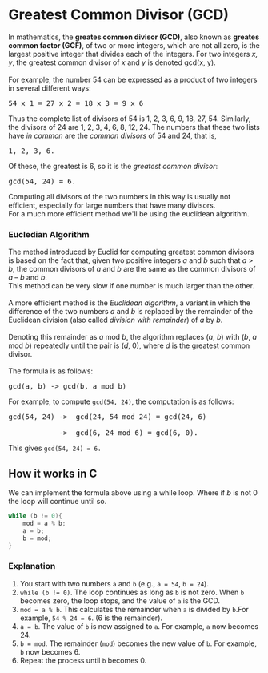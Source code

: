 # Greatest Common Divisor (GCD)
In mathematics, the **greates common divisor (GCD)**, also known as **greates common factor (GCF)**, of two or more integers,
which are not all zero, is the largest positive integer that divides each of the integers. For two integers _x, y_, the greatest common divisor of _x_ and _y_ is denoted gcd(x, y).
<br><br>
For example, the number 54 can be expressed as a product of two integers in several different ways:
<pre>54 x 1 = 27 x 2 = 18 x 3 = 9 x 6</pre>
Thus the complete list of divisors of 54 is 1, 2, 3, 6, 9, 18, 27, 54. Similarly, 
the divisors of 24 are 1, 2, 3, 4, 6, 8, 12, 24. The numbers that these two lists have _in common_ are the _common divisors_ of 54 and 24, that is,
<pre>1, 2, 3, 6.</pre>
Of these, the greatest is 6, so it is the _greatest common divisor_:
<pre>gcd(54, 24) = 6.</pre>
Computing all divisors of the two numbers in this way is usually not efficient, especially for large numbers that have many divisors.
<br>
For a much more efficient method we'll be using the euclidean algorithm.

### Eucledian Algorithm
The method introduced by Euclid for computing greatest common divisors is based on the fact that, given two positive integers _a_ and _b_ such that _a_ > _b_, 
the common divisors of _a_ and _b_ are the same as the common divisors of _a_ – _b_ and _b_.
<br>
This method can be very slow if one number is much larger than the other. 
<br><br>
A more efficient method is the _Euclidean algorithm_, 
a variant in which the difference of the two numbers _a_ and _b_ is replaced by the remainder of the Euclidean division (also called _division with remainder_) of _a_ by _b_.
<br><br>
Denoting this remainder as _a_ mod _b_, the algorithm replaces (_a_, _b_) with (_b_, _a_ mod _b_) repeatedly until the pair is (_d_, 0), where _d_ is the greatest common divisor.
<br><br>
The formula is as follows:
<pre>gcd(a, b) -> gcd(b, a mod b)</pre>
For example, to compute ```gcd(54, 24)```, the computation is as follows:
<pre>gcd(54, 24) ->  gcd(24, 54 mod 24) = gcd(24, 6)
<br>            ->  gcd(6, 24 mod 6) = gcd(6, 0).
</pre>
This gives ```gcd(54, 24) = 6.```

## How it works in C
We can implement the formula above using a while loop. Where if _b_ is not 0 the loop will continue until so.
```c
while (b != 0){
    mod = a % b;
    a = b;
    b = mod;
}
```
### Explanation
1. You start with two numbers ```a``` and ```b``` (e.g., ```a = 54```, ```b = 24```).
2. ```while (b != 0)```. The loop continues as long as ```b``` is not zero. When ```b``` becomes zero, the loop stops, and the value of ```a``` is the GCD.
3. ```mod = a % b```. This calculates the remainder when ```a``` is divided by ```b```.For example, ```54 % 24 = 6```. (6 is the remainder).
4. ```a = b```. The value of ```b``` is now assigned to ```a```. For example, ```a``` now becomes 24.
5. ```b = mod```. The remainder (```mod```) becomes the new value of ```b```. For example, ```b``` now becomes 6.
6. Repeat the process until ```b``` becomes 0.
